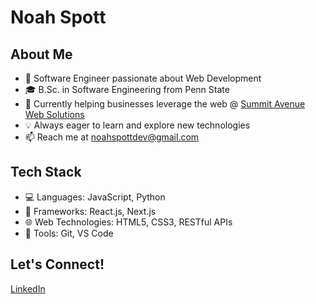 # Noah Spott

## About Me

- 🌱 Software Engineer passionate about Web Development
- 🎓 B.Sc. in Software Engineering from Penn State
- 🔭 Currently helping businesses leverage the web @ [Summit Avenue Web Solutions](https://summitavenueweb.com/)
- 💡 Always eager to learn and explore new technologies
- 📫 Reach me at noahspottdev@gmail.com

## Tech Stack

- 💻 Languages: JavaScript, Python
- 🚀 Frameworks: React.js, Next.js
- 🌐 Web Technologies: HTML5, CSS3, RESTful APIs
- 🔧 Tools: Git, VS Code

## Let's Connect!

[LinkedIn](https://www.linkedin.com/in/noahspott/)

